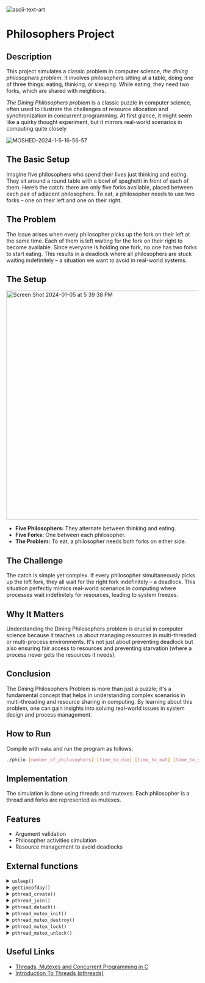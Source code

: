 ![ascii-text-art](https://github.com/zelhajou/Philosophers/assets/39954629/e65a4d3e-10a2-44b6-bf27-f79c71b4f7e6)

# Philosophers Project
## Description
This project simulates a classic problem in computer science, *the dining philosophers problem*. It involves philosophers sitting at a table, doing one of three things: eating, thinking, or sleeping. While eating, they need two forks, which are shared with neighbors.

*The Dining Philosophers problem* is a classic puzzle in computer science, often used to illustrate the challenges of resource allocation and synchronization in concurrent programming. At first glance, it might seem like a quirky thought experiment, but it mirrors real-world scenarios in computing quite closely

<!--
![MOSHED-2024-1-5-16-52-54](https://github.com/zelhajou/Philosophers/assets/39954629/d1660b4a-5adc-44e3-8177-0fffb4ef238a)
-->
![MOSHED-2024-1-5-16-56-57](https://github.com/zelhajou/Philosophers/assets/39954629/9b0f1688-34ab-4c6c-b60c-62ea236a0f95)

## The Basic Setup
Imagine five philosophers who spend their lives just thinking and eating. They sit around a round table with a bowl of spaghetti in front of each of them. Here’s the catch: there are only five forks available, placed between each pair of adjacent philosophers. To eat, a philosopher needs to use two forks – one on their left and one on their right.

## The Problem
The issue arises when every philosopher picks up the fork on their left at the same time. Each of them is left waiting for the fork on their right to become available. Since everyone is holding one fork, no one has two forks to start eating. This results in a deadlock where all philosophers are stuck waiting indefinitely – a situation we want to avoid in real-world systems.

## The Setup
<img width="600" alt="Screen Shot 2024-01-05 at 5 39 38 PM" src="https://github.com/zelhajou/Philosophers/assets/39954629/2baf18f2-2b9e-4091-b6f8-1a4f77363eff">

- **Five Philosophers:** They alternate between thinking and eating.
- **Five Forks:** One between each philosopher.
- **The Problem:** To eat, a philosopher needs both forks on either side.

## The Challenge
The catch is simple yet complex. If every philosopher simultaneously picks up the left fork, they all wait for the right fork indefinitely – a deadlock. This situation perfectly mimics real-world scenarios in computing where processes wait indefinitely for resources, leading to system freezes.

<!--
## Solving the Problem
Several strategies have been proposed to solve this deadlock:

1. **Semaphore Solution:** Limit the number of philosophers that can try to pick up forks simultaneously. If we allow only four philosophers to reach for the forks at any time, at least one philosopher will be able to eat, preventing a deadlock.
2. **Designate a Left-Handed Philosopher:** If one philosopher picks up the right fork first and then the left, it breaks the cycle of everyone reaching for the left fork simultaneously, preventing a deadlock.
3. **The Waiter Approach:** Introduce a waiter who decides when a philosopher can pick up forks. The waiter ensures that not all forks are picked up at once, preventing a deadlock.
4. **Resource Hierarchy:** Number the forks and always have the philosophers pick up the lower-numbered fork first and the higher-numbered fork next. This order prevents the circular wait condition.
-->
## Why It Matters
Understanding the Dining Philosophers problem is crucial in computer science because it teaches us about managing resources in multi-threaded or multi-process environments. It's not just about preventing deadlock but also ensuring fair access to resources and preventing starvation (where a process never gets the resources it needs).

## Conclusion
The Dining Philosophers Problem is more than just a puzzle; it's a fundamental concept that helps in understanding complex scenarios in multi-threading and resource sharing in computing. By learning about this problem, one can gain insights into solving real-world issues in system design and process management.

## How to Run
Compile with `make` and run the program as follows:

```bash
./philo [number_of_philosophers] [time_to_die] [time_to_eat] [time_to_sleep] [number_of_times_each_philosopher_must_eat (optional)]
```
## Implementation
The simulation is done using threads and mutexes. Each philosopher is a thread and forks are represented as mutexes.

## Features
- Argument validation
- Philosopher activities simulation
- Resource management to avoid deadlocks

## External functions

<details>
  <summary>
    <code>usleep()</code>
  </summary>
A function is used to introduce a delay in the program for a specified number of microseconds (1 microsecond = 1 millionth of a second).

```c
#include <stdio.h>
#include <unistd.h>

int main() {
    printf("This is before usleep()\n");

    // Introducing a delay of 2 seconds (2000000 microseconds)
    usleep(2000000);

    printf("This is after usleep()\n");

    return 0;
}
```
</details>

<details>
  <summary>
    <code>gettimeofday()</code>
  </summary>
A function is commonly used to get the current time, including microseconds. It takes a pointer to a struct timeval as an argument, and this structure holds the seconds and microseconds components of the current time.

```c
#include <stdio.h>
#include <sys/time.h>

int main() {
    // Declare a struct timeval to store the result
    struct timeval current_time;

    // Get the current time
    gettimeofday(&current_time, NULL);

    // Display the current time in seconds and microseconds
    printf("Seconds: %ld\n", current_time.tv_sec);
    printf("Microseconds: %ld\n", current_time.tv_usec);

    return 0;
}
```
</details>

<details>
  <summary>
    <code>pthread_create()</code>
  </summary>
A function is used to create a new thread. Threads allow a program to execute multiple tasks concurrently, providing a way to improve performance by parallelizing operations.

```c
#include <pthread.h>

int pthread_create(pthread_t *restrict thread, const pthread_attr_t *restrict attr, void *(*start_routine)(void *), void *restrict arg);
```

1. A pointer to a pthread_t variable, which will be used to identify the newly created thread.
2. A pointer to a pthread_attr_t structure specifying thread attributes. You can typically set it to NULL for default attributes.
3. A pointer to the function that will be executed by the new thread.
4. A void pointer that is passed as an argument to the function specified in parameter 3.

```c
#include <stdio.h>
#include <pthread.h>

// Function to be executed by the new thread
void *threadFunction(void *arg) {
    printf("This is the new thread.\n");
    return NULL;
}

int main() {
    pthread_t newThread; // Thread identifier
    int threadCreationStatus;

    // Create a new thread
    threadCreationStatus = pthread_create(&newThread, NULL, threadFunction, NULL);

    if (threadCreationStatus != 0) {
        fprintf(stderr, "Error creating thread: %d\n", threadCreationStatus);
        return 1;
    }

    printf("This is the main thread.\n");

    // Wait for the new thread to finish (optional)
    pthread_join(newThread, NULL);

    return 0;
}
```

</details>

<details>
  <summary>
    <code>pthread_join()</code>
  </summary>
A function used to make a calling thread wait until the specified thread terminates. It allows the calling thread to synchronize its execution with the completion of another thread.

1. The `pthread_t` variable representing the thread to be joined.
2. A pointer to a location where the exit status of the joined thread will be stored.

```c
#include <stdio.h>
#include <pthread.h>

void *threadFunction(void *arg) {
    printf("This is the new thread.\n");
    return (void *)42;
}

int main() {
    pthread_t newThread; // Thread identifier
    int threadCreationStatus;

    // Create a new thread
    threadCreationStatus = pthread_create(&newThread, NULL, threadFunction, NULL);

    if (threadCreationStatus != 0) {
        fprintf(stderr, "Error creating thread: %d\n", threadCreationStatus);
        return 1;
    }

    printf("This is the main thread.\n");

    // Wait for the new thread to finish and retrieve its exit status
    void *threadExitStatus;
    pthread_join(newThread, &threadExitStatus);

    printf("The new thread has finished with exit status: %ld\n", (long)threadExitStatus);

    return 0;
}
```
</details>

<details>
  <summary>
    <code>pthread_detach()</code>
  </summary>
A function  used to mark a thread as detached. A detached thread automatically releases its resources when it exits, without requiring the main thread to join and wait for its completion. 


```c
#include <stdio.h>
#include <pthread.h>
#include <unistd.h>

void *threadFunction(void *arg) {
    printf("This is the detached thread.\n");
    // Simulate some work in the thread
    sleep(2);
    printf("The detached thread is done.\n");
    // No need to explicitly call pthread_exit() in a detached thread
    return NULL;
}

int main() {
    pthread_t detachedThread; // Thread identifier
    int threadCreationStatus;

    // Create a detached thread
    threadCreationStatus = pthread_create(&detachedThread, NULL, threadFunction, NULL);

    if (threadCreationStatus != 0) {
        fprintf(stderr, "Error creating thread: %d\n", threadCreationStatus);
        return 1;
    }

    // Detach the thread
    threadCreationStatus = pthread_detach(detachedThread);

    if (threadCreationStatus != 0) {
        fprintf(stderr, "Error detaching thread: %d\n", threadCreationStatus);
        return 1;
    }

    printf("This is the main thread.\n");

    // Main thread continues its execution without waiting for the detached thread

    // Note: The detached thread cleans up its resources automatically upon termination

    return 0;
}
```
</details>

<details>
  <summary>
    <code>pthread_mutex_init()</code>
  </summary>
A function used to initialize a mutex, which is a synchronization primitive used to protect shared resources from concurrent access by multiple threads.

```c
#include <stdio.h>
#include <pthread.h>

// Shared data protected by the mutex
int sharedData = 0;

// Mutex declaration
pthread_mutex_t myMutex;

void *threadFunction(void *arg) {
    // Lock the mutex before accessing the shared data
    pthread_mutex_lock(&myMutex);

    // Critical section: Access and modify the shared data
    printf("Thread %ld is modifying the shared data.\n", (long)arg);
    sharedData++;
    printf("Thread %ld has finished modifying the shared data.\n", (long)arg);

    // Unlock the mutex after finishing the critical section
    pthread_mutex_unlock(&myMutex);

    return NULL;
}

int main() {
    // Initialize the mutex
    if (pthread_mutex_init(&myMutex, NULL) != 0) {
        fprintf(stderr, "Error initializing mutex.\n");
        return 1;
    }

    pthread_t thread1, thread2;

    // Create two threads
    pthread_create(&thread1, NULL, threadFunction, (void *)1);
    pthread_create(&thread2, NULL, threadFunction, (void *)2);

    // Wait for the threads to finish
    pthread_join(thread1, NULL);
    pthread_join(thread2, NULL);

    // Destroy the mutex after its use is done
    pthread_mutex_destroy(&myMutex);

    printf("Final value of sharedData: %d\n", sharedData);

    return 0;
}
```
</details>

<details>
  <summary>
    <code>pthread_mutex_destroy()</code>
  </summary>
function used to destroy a previously initialized mutex. After a mutex has been successfully destroyed, it cannot be used again unless it is reinitialized using pthread_mutex_init()

```c
#include <stdio.h>
#include <pthread.h>

// Shared data protected by the mutex
int sharedData = 0;

// Mutex declaration
pthread_mutex_t myMutex;

void *threadFunction(void *arg) {
    // Lock the mutex before accessing the shared data
    pthread_mutex_lock(&myMutex);

    // Critical section: Access and modify the shared data
    printf("Thread %ld is modifying the shared data.\n", (long)arg);
    sharedData++;
    printf("Thread %ld has finished modifying the shared data.\n", (long)arg);

    // Unlock the mutex after finishing the critical section
    pthread_mutex_unlock(&myMutex);

    return NULL;
}

int main() {
    // Initialize the mutex
    if (pthread_mutex_init(&myMutex, NULL) != 0) {
        fprintf(stderr, "Error initializing mutex.\n");
        return 1;
    }

    pthread_t thread1, thread2;

    // Create two threads
    pthread_create(&thread1, NULL, threadFunction, (void *)1);
    pthread_create(&thread2, NULL, threadFunction, (void *)2);

    // Wait for the threads to finish
    pthread_join(thread1, NULL);
    pthread_join(thread2, NULL);

    // Destroy the mutex after its use is done
    if (pthread_mutex_destroy(&myMutex) != 0) {
        fprintf(stderr, "Error destroying mutex.\n");
        return 1;
    }

    printf("Final value of sharedData: %d\n", sharedData);

    return 0;
}
```
</details>

<details>
  <summary>
    <code>pthread_mutex_lock()</code>
  </summary>
function used to lock a mutex, providing exclusive access to a critical section of code for the calling thread. If the mutex is already locked by another thread, the calling thread will block until the mutex becomes available

```c
#include <stdio.h>
#include <pthread.h>

// Shared data protected by the mutex
int sharedData = 0;

// Mutex declaration
pthread_mutex_t myMutex;

void *threadFunction(void *arg) {
    // Lock the mutex before accessing the shared data
    pthread_mutex_lock(&myMutex);

    // Critical section: Access and modify the shared data
    printf("Thread %ld is modifying the shared data.\n", (long)arg);
    sharedData++;
    printf("Thread %ld has finished modifying the shared data.\n", (long)arg);

    // Unlock the mutex after finishing the critical section
    pthread_mutex_unlock(&myMutex);

    return NULL;
}

int main() {
    // Initialize the mutex
    if (pthread_mutex_init(&myMutex, NULL) != 0) {
        fprintf(stderr, "Error initializing mutex.\n");
        return 1;
    }

    pthread_t thread1, thread2;

    // Create two threads
    pthread_create(&thread1, NULL, threadFunction, (void *)1);
    pthread_create(&thread2, NULL, threadFunction, (void *)2);

    // Wait for the threads to finish
    pthread_join(thread1, NULL);
    pthread_join(thread2, NULL);

    // Destroy the mutex after its use is done
    if (pthread_mutex_destroy(&myMutex) != 0) {
        fprintf(stderr, "Error destroying mutex.\n");
        return 1;
    }

    printf("Final value of sharedData: %d\n", sharedData);

    return 0;
}
```
</details>

<details>
  <summary>
    <code>pthread_mutex_unlock()</code>
  </summary>
 function in C is used to release the lock on a mutex that was previously acquired using pthread_mutex_lock(). It allows other threads to acquire the mutex and enter the critical section protected by that mutex.

```c
#include <stdio.h>
#include <pthread.h>

// Shared data protected by the mutex
int sharedData = 0;

// Mutex declaration
pthread_mutex_t myMutex;

void *threadFunction(void *arg) {
    // Lock the mutex before accessing the shared data
    pthread_mutex_lock(&myMutex);

    // Critical section: Access and modify the shared data
    printf("Thread %ld is modifying the shared data.\n", (long)arg);
    sharedData++;
    printf("Thread %ld has finished modifying the shared data.\n", (long)arg);

    // Unlock the mutex after finishing the critical section
    pthread_mutex_unlock(&myMutex);

    return NULL;
}

int main() {
    // Initialize the mutex
    if (pthread_mutex_init(&myMutex, NULL) != 0) {
        fprintf(stderr, "Error initializing mutex.\n");
        return 1;
    }

    pthread_t thread1, thread2;

    // Create two threads
    pthread_create(&thread1, NULL, threadFunction, (void *)1);
    pthread_create(&thread2, NULL, threadFunction, (void *)2);

    // Wait for the threads to finish
    pthread_join(thread1, NULL);
    pthread_join(thread2, NULL);

    // Destroy the mutex after its use is done
    if (pthread_mutex_destroy(&myMutex) != 0) {
        fprintf(stderr, "Error destroying mutex.\n");
        return 1;
    }

    printf("Final value of sharedData: %d\n", sharedData);

    return 0;
}
```
</details>


## Useful Links
- [Threads, Mutexes and Concurrent Programming in C](https://www.codequoi.com/en/threads-mutexes-and-concurrent-programming-in-c/)
- [Introduction To Threads (pthreads) ](https://youtu.be/ldJ8WGZVXZk)

